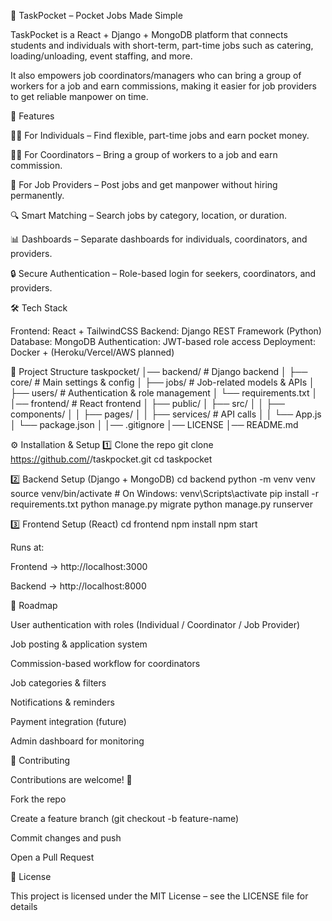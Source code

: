 💼 TaskPocket – Pocket Jobs Made Simple

TaskPocket is a React + Django + MongoDB platform that connects students and individuals with short-term, part-time jobs such as catering, loading/unloading, event staffing, and more.

It also empowers job coordinators/managers who can bring a group of workers for a job and earn commissions, making it easier for job providers to get reliable manpower on time.

🚀 Features

🧑‍🎓 For Individuals – Find flexible, part-time jobs and earn pocket money.

🧑‍💼 For Coordinators – Bring a group of workers to a job and earn commission.

🏢 For Job Providers – Post jobs and get manpower without hiring permanently.

🔍 Smart Matching – Search jobs by category, location, or duration.

📊 Dashboards – Separate dashboards for individuals, coordinators, and providers.

🔒 Secure Authentication – Role-based login for seekers, coordinators, and providers.

🛠 Tech Stack

Frontend: React + TailwindCSS
Backend: Django REST Framework (Python)
Database: MongoDB
Authentication: JWT-based role access
Deployment: Docker + (Heroku/Vercel/AWS planned)

📂 Project Structure
taskpocket/
│── backend/             # Django backend
│   ├── core/            # Main settings & config
│   ├── jobs/            # Job-related models & APIs
│   ├── users/           # Authentication & role management
│   └── requirements.txt
│
│── frontend/            # React frontend
│   ├── public/
│   ├── src/
│   │   ├── components/
│   │   ├── pages/
│   │   ├── services/    # API calls
│   │   └── App.js
│   └── package.json
│
│── .gitignore
│── LICENSE
│── README.md

⚙️ Installation & Setup
1️⃣ Clone the repo
git clone https://github.com/<your-username>/taskpocket.git
cd taskpocket

2️⃣ Backend Setup (Django + MongoDB)
cd backend
python -m venv venv
source venv/bin/activate   # On Windows: venv\Scripts\activate
pip install -r requirements.txt
python manage.py migrate
python manage.py runserver

3️⃣ Frontend Setup (React)
cd frontend
npm install
npm start


Runs at:

Frontend → http://localhost:3000

Backend → http://localhost:8000

📌 Roadmap

 User authentication with roles (Individual / Coordinator / Job Provider)

 Job posting & application system

 Commission-based workflow for coordinators

 Job categories & filters

 Notifications & reminders

 Payment integration (future)

 Admin dashboard for monitoring

🤝 Contributing

Contributions are welcome! 🎉

Fork the repo

Create a feature branch (git checkout -b feature-name)

Commit changes and push

Open a Pull Request

📜 License

This project is licensed under the MIT License – see the LICENSE
 file for details
